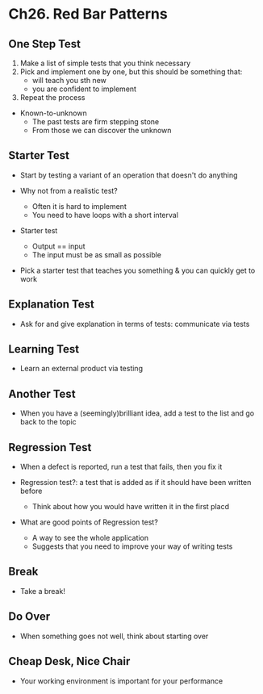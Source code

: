 # Ch26. Red Bar Patterns

## One Step Test
1. Make a list of simple tests that you think necessary
2. Pick and implement one by one, but this should be something that:
    - will teach you sth new
    - you are confident to implement
3. Repeat the process

- Known-to-unknown
    - The past tests are firm stepping stone
    - From those we can discover the unknown

## Starter Test
- Start by testing a variant of an operation that doesn't do anything

- Why not from a realistic test?
    - Often it is hard to implement
    - You need to have loops with a short interval

- Starter test
    - Output == input
    - The input must be as small as possible

- Pick a starter test that teaches you something & you can quickly get to work

## Explanation Test
- Ask for and give explanation in terms of tests: communicate via tests

## Learning Test
- Learn an external product via testing

## Another Test
- When you have a (seemingly)brilliant idea, add a test to the list and go back to the topic

## Regression Test
- When a defect is reported, run a test that fails, then you fix it
- Regression test?: a test that is added as if it should have been written before
    - Think about how you would have written it in the first placd

- What are good points of Regression test?
    - A way to see the whole application
    - Suggests that you need to improve your way of writing tests

## Break
- Take a break!

## Do Over
- When something goes not well, think about starting over

## Cheap Desk, Nice Chair
- Your working environment is important for your performance